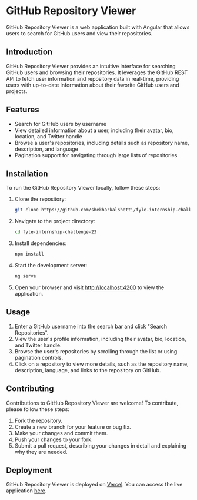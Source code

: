 # GitHub Repository Viewer

GitHub Repository Viewer is a web application built with Angular that allows users to search for GitHub users and view their repositories.

## Introduction

GitHub Repository Viewer provides an intuitive interface for searching GitHub users and browsing their repositories. It leverages the GitHub REST API to fetch user information and repository data in real-time, providing users with up-to-date information about their favorite GitHub users and projects.

## Features

- Search for GitHub users by username
- View detailed information about a user, including their avatar, bio, location, and Twitter handle
- Browse a user's repositories, including details such as repository name, description, and language
- Pagination support for navigating through large lists of repositories

## Installation

To run the GitHub Repository Viewer locally, follow these steps:

1. Clone the repository:

   ```bash
   git clone https://github.com/shekharkalshetti/fyle-internship-challenge-23.git
   ```

2. Navigate to the project directory:

   ```bash
   cd fyle-internship-challenge-23
   ```

3. Install dependencies:

   ```bash
   npm install
   ```

4. Start the development server:

   ```bash
   ng serve
   ```

5. Open your browser and visit [http://localhost:4200](http://localhost:4200) to view the application.

## Usage

1. Enter a GitHub username into the search bar and click "Search Repositories".
2. View the user's profile information, including their avatar, bio, location, and Twitter handle.
3. Browse the user's repositories by scrolling through the list or using pagination controls.
4. Click on a repository to view more details, such as the repository name, description, language, and links to the repository on GitHub.

## Contributing

Contributions to GitHub Repository Viewer are welcome! To contribute, please follow these steps:

1. Fork the repository.
2. Create a new branch for your feature or bug fix.
3. Make your changes and commit them.
4. Push your changes to your fork.
5. Submit a pull request, describing your changes in detail and explaining why they are needed.

## Deployment

GitHub Repository Viewer is deployed on [Vercel](https://github-user-repo-finder.vercel.app/). You can access the live application [here](https://github-user-repo-finder.vercel.app/).
